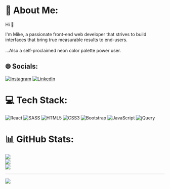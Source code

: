 # 💫 About Me:
Hi 👋

I'm Mike, a passionate front-end web developer that strives to build interfaces that bring true measurable results to end-users.<br><br>...Also a self-proclaimed neon color palette power user.


## 🌐 Socials:
[![Instagram](https://img.shields.io/badge/Instagram-%23E4405F.svg?logo=Instagram&logoColor=white)](https://instagram.com/mpurcella) [![LinkedIn](https://img.shields.io/badge/LinkedIn-%230077B5.svg?logo=linkedin&logoColor=white)](https://linkedin.com/in/mpurcella) 

# 💻 Tech Stack:
![React](https://img.shields.io/badge/react-%2320232a.svg?style=for-the-badge&logo=react&logoColor=%2361DAFB) ![SASS](https://img.shields.io/badge/SASS-hotpink.svg?style=for-the-badge&logo=SASS&logoColor=white) ![HTML5](https://img.shields.io/badge/html5-%23E34F26.svg?style=for-the-badge&logo=html5&logoColor=white) ![CSS3](https://img.shields.io/badge/css3-%231572B6.svg?style=for-the-badge&logo=css3&logoColor=white) ![Bootstrap](https://img.shields.io/badge/bootstrap-%23563D7C.svg?style=for-the-badge&logo=bootstrap&logoColor=white) ![JavaScript](https://img.shields.io/badge/javascript-%23323330.svg?style=for-the-badge&logo=javascript&logoColor=%23F7DF1E) ![jQuery](https://img.shields.io/badge/jquery-%230769AD.svg?style=for-the-badge&logo=jquery&logoColor=white) 
# 📊 GitHub Stats:
![](https://github-readme-stats.vercel.app/api?username=mpurcella&theme=vue-dark&hide_border=false&include_all_commits=true&count_private=true)<br/>
![](https://github-readme-streak-stats.herokuapp.com/?user=mpurcella&theme=vue-dark&hide_border=false)<br/>
![](https://github-readme-stats.vercel.app/api/top-langs/?username=mpurcella&theme=vue-dark&hide_border=false&include_all_commits=true&count_private=true&layout=compact)

---
[![](https://visitcount.itsvg.in/api?id=mpurcella&icon=0&color=0)](https://visitcount.itsvg.in)

  <!-- Proudly created with GPRM ( https://gprm.itsvg.in ) -->
  
